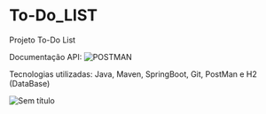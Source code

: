 # To-Do_LIST

Projeto To-Do List

Documentação API: ![POSTMAN](https://documenter.getpostman.com/view/30375028/2s9YR56ur5)

Tecnologias utilizadas: Java, Maven, SpringBoot, Git, PostMan e H2 (DataBase)

![Sem título](https://github.com/hanspeterdietiker/To-Do_LIST/assets/126719678/032140c6-c80f-49a2-9d73-9bc6dbe4b606)

